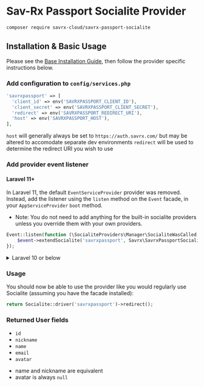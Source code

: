 # Sav-Rx Passport Socialite Provider

```bash
composer require savrx-cloud/savrx-passport-socialite
```

## Installation & Basic Usage

Please see the [Base Installation Guide](https://socialiteproviders.com/usage/), then follow the provider specific instructions below.

### Add configuration to `config/services.php`

```php
'savrxpassport' => [    
  'client_id' => env('SAVRXPASSPORT_CLIENT_ID'),  
  'client_secret' => env('SAVRXPASSPORT_CLIENT_SECRET'),  
  'redirect' => env('SAVRXPASSPORT_REDIRECT_URI'),
  'host' => env('SAVRXPASSPORT_HOST'),
],
```

`host` will generally always be set to `https://auth.savrx.com/` but may be altered to accomodate separate dev environments
`redirect` will be used to determine the redirect URI you wish to use

### Add provider event listener

#### Laravel 11+

In Laravel 11, the default `EventServiceProvider` provider was removed. Instead, add the listener using the `listen` method on the `Event` facade, in your `AppServiceProvider` `boot` method.

* Note: You do not need to add anything for the built-in socialite providers unless you override them with your own providers.

```php
Event::listen(function (\SocialiteProviders\Manager\SocialiteWasCalled $event) {
    $event->extendSocialite('savrxpassport', Savrx\SavrxPassportSocialite\Provider::class);
});
```
<details>
<summary>
Laravel 10 or below
</summary>
Configure the package's listener to listen for `SocialiteWasCalled` events.

Add the event to your `listen[]` array in `app/Providers/EventServiceProvider`. See the [Base Installation Guide](https://socialiteproviders.com/usage/) for detailed instructions.

```php
protected $listen = [
    \SocialiteProviders\Manager\SocialiteWasCalled::class => [
        // ... other providers
        Savrx\SavrxPassportSocialite\SavrxPassportExtendSocialite::class.'@handle',
    ],
];
```
</details>

### Usage

You should now be able to use the provider like you would regularly use Socialite (assuming you have the facade installed):

```php
return Socialite::driver('savrxpassport')->redirect();
```

### Returned User fields

- ``id``
- ``nickname``
- ``name``
- ``email``
- ``avatar``

* name and nickname are equivalent
* avatar is always `null`
